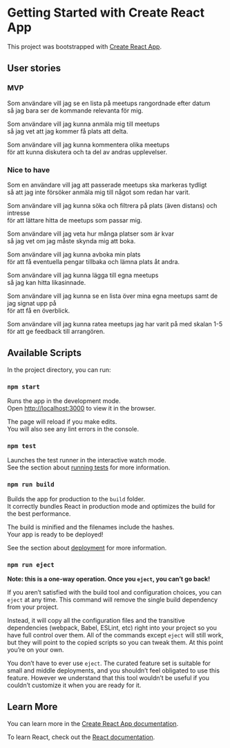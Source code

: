# Getting Started with Create React App

This project was bootstrapped with [Create React App](https://github.com/facebook/create-react-app).

## User stories

### MVP

Som användare vill jag se en lista på meetups rangordnade efter datum\
så jag bara ser de kommande relevanta för mig.

Som användare vill jag kunna anmäla mig till meetups\
så jag vet att jag kommer få plats att delta.

Som användare vill jag kunna kommentera olika meetups\
för att kunna diskutera och ta del av andras upplevelser.

### Nice to have

Som en användare vill jag att passerade meetups ska markeras tydligt\
så att jag inte försöker anmäla mig till något som redan har varit.

Som användare vill jag kunna söka och filtrera på plats (även distans) och intresse\
för att lättare hitta de meetups som passar mig.

Som användare vill jag veta hur många platser som är kvar\
så jag vet om jag måste skynda mig att boka.

Som användare vill jag kunna avboka min plats\
för att få eventuella pengar tillbaka och lämna plats åt andra.

Som användare vill jag kunna lägga till egna meetups\
så jag kan hitta likasinnade.

Som användare vill jag kunna se en lista över mina egna meetups samt de jag signat upp på\
för att få en överblick.

Som användare vill jag kunna ratea meetups jag har varit på med skalan 1-5\
för att ge feedback till arrangören.

## Available Scripts

In the project directory, you can run:

### `npm start`

Runs the app in the development mode.\
Open [http://localhost:3000](http://localhost:3000) to view it in the browser.

The page will reload if you make edits.\
You will also see any lint errors in the console.

### `npm test`

Launches the test runner in the interactive watch mode.\
See the section about [running tests](https://facebook.github.io/create-react-app/docs/running-tests) for more information.

### `npm run build`

Builds the app for production to the `build` folder.\
It correctly bundles React in production mode and optimizes the build for the best performance.

The build is minified and the filenames include the hashes.\
Your app is ready to be deployed!

See the section about [deployment](https://facebook.github.io/create-react-app/docs/deployment) for more information.

### `npm run eject`

**Note: this is a one-way operation. Once you `eject`, you can’t go back!**

If you aren’t satisfied with the build tool and configuration choices, you can `eject` at any time. This command will remove the single build dependency from your project.

Instead, it will copy all the configuration files and the transitive dependencies (webpack, Babel, ESLint, etc) right into your project so you have full control over them. All of the commands except `eject` will still work, but they will point to the copied scripts so you can tweak them. At this point you’re on your own.

You don’t have to ever use `eject`. The curated feature set is suitable for small and middle deployments, and you shouldn’t feel obligated to use this feature. However we understand that this tool wouldn’t be useful if you couldn’t customize it when you are ready for it.

## Learn More

You can learn more in the [Create React App documentation](https://facebook.github.io/create-react-app/docs/getting-started).

To learn React, check out the [React documentation](https://reactjs.org/).
